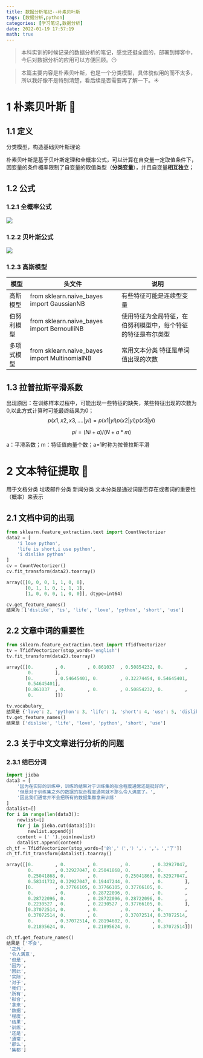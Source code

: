 ```yaml
---
title: 数据分析笔记--朴素贝叶斯
tags: [数据分析,python]
categories: [学习笔记,数据分析]
date: 2022-01-19 17:57:19
math: true
---
```


> 本科实训的时候记录的数据分析的笔记，感觉还挺全面的，部署到博客中，今后对数据分析的应用可以方便回顾。:no_mouth:

> 本篇主要内容是朴素贝叶斯，也是一个分类模型​，​具体​貌似用的而不太多​，​所以我好像不是特别清楚，看后续是否需要再了解一下。:sunny:

# 1 朴素贝叶斯 :bell:

## 1.1 定义

分类模型，构造基础贝叶斯理论

朴素贝叶斯是基于贝叶斯定理和全概率公式，可以计算在自变量一定取值条件下，因变量的条件概率限制了自变量的取值类型（**分类变量**），并且自变量**相互独立**；

## 1.2 公式

### 1.2.1 全概率公式

![](https://picture.mulindya.com/image-20210128105624694.png)

### 1.2.2 贝叶斯公式

![](https://picture.mulindya.com/image-20210128105642741.png)

### 1.2.3 高斯模型

| 模型       | 头文件                                        | 说明                                                         |
| ---------- | --------------------------------------------- | ------------------------------------------------------------ |
| 高斯模型   | from sklearn.naive_bayes import GaussianNB    | 有些特征可能是连续型变量                                     |
| 伯努利模型 | from sklearn.naive_bayes import BernoulliNB   | 使用特征为全局特征，在伯努利模型中，每个特征的特征是布尔类型 |
| 多项式模型 | from sklearn.naive_bayes import MultinomialNB | 常用文本分类 特征是单词值出现的次数                          |



## 1.3 拉普拉斯平滑系数

出现原因：在训练样本过程中，可能出现一些特征的缺失，某些特征出现的次数为0,以此方式计算时可能最终结果为0；
$$
p(x1,x2,x3,....|yi) = p(x1|yi)p(x2|yi)p(x3|yi)
$$

$$
pi = (Ni+a)/(N+a*m)
$$

a：平滑系数；m：特征值向量个数；a=1时称为拉普拉斯平滑

# 2 文本特征提取 :wind_chime:

 用于文档分类 垃圾邮件分类 新闻分类 文本分类是通过词是否存在或者词的重要性（概率）来表示

## 2.1 文档中词的出现

```python
from sklearn.feature_extraction.text import CountVectorizer
data2 = [
    'i love python',
    'life is short,i use python',
    'i dislike python'
]
cv = CountVectorizer()
cv.fit_transform(data2).toarray()
```

```python
array([[0, 0, 0, 1, 1, 0, 0],
       [0, 1, 1, 0, 1, 1, 1],
       [1, 0, 0, 0, 1, 0, 0]], dtype=int64)
```

```python
cv.get_feature_names()
结果为：['dislike', 'is', 'life', 'love', 'python', 'short', 'use']
```

## 2.2 文章中词的重要性

```python
from sklearn.feature_extraction.text import TfidfVectorizer
tv = TfidfVectorizer(stop_words='english')
tv.fit_transform(data2).toarray()
```

```python
array([[0.        , 0.        , 0.861037  , 0.50854232, 0.        ,
        0.        ],
       [0.        , 0.54645401, 0.        , 0.32274454, 0.54645401,
        0.54645401],
       [0.861037  , 0.        , 0.        , 0.50854232, 0.        ,
        0.        ]])
```

```python
tv.vocabulary_
结果是 {'love': 2, 'python': 3, 'life': 1, 'short': 4, 'use': 5, 'dislike': 0}
tv.get_feature_names()
结果是 ['dislike', 'life', 'love', 'python', 'short', 'use']
```

## 2.3 关于中文文章进行分析的问题

### 2.3.1 结巴分词

```python 
import jieba
data3 = [
    '因为在实际的训练中，训练的结果对于训练集的拟合程度通常还是挺好的',
    '但是对于训练集之外的数据的拟合程度通常就不那么令人满意了。',
    '因此我们通常并不会把所有的数据集都拿来训练'
]
datalist=[]
for i in range(len(data3)):
    newlist=[]
    for j in jieba.cut(data3[i]):
        newlist.append(j)
    content = (' ').join(newlist)
    datalist.append(content)
ch_tf = TfidfVectorizer(stop_words=['的','（','）','，','。','了'])
ch_tf.fit_transform(datalist).toarray() 
```

```python 
array([[0.        , 0.        , 0.        , 0.        , 0.32927047,
        0.        , 0.32927047, 0.25041868, 0.        , 0.        ,
        0.25041868, 0.        , 0.        , 0.25041868, 0.32927047,
        0.58341732, 0.32927047, 0.19447244, 0.        , 0.        ],
       [0.        , 0.37766105, 0.37766105, 0.37766105, 0.        ,
        0.        , 0.        , 0.28722096, 0.        , 0.        ,
        0.28722096, 0.        , 0.28722096, 0.28722096, 0.        ,
        0.2230527 , 0.        , 0.2230527 , 0.37766105, 0.        ],
       [0.37072514, 0.        , 0.        , 0.        , 0.        ,
        0.37072514, 0.        , 0.        , 0.37072514, 0.37072514,
        0.        , 0.37072514, 0.28194602, 0.        , 0.        ,
        0.21895624, 0.        , 0.21895624, 0.        , 0.37072514]])
```

```python
ch_tf.get_feature_names()
结果是 ['不会',
 '之外',
 '令人满意',
 '但是',
 '因为',
 '因此',
 '实际',
 '对于',
 '我们',
 '所有',
 '拟合',
 '拿来',
 '数据',
 '程度',
 '结果',
 '训练',
 '还是',
 '通常',
 '那么',
 '集都']
```

# 